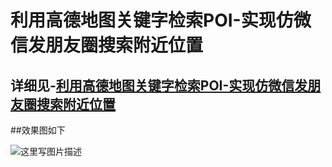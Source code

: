 # 利用高德地图关键字检索POI-实现仿微信发朋友圈搜索附近位置

## 详细见-[利用高德地图关键字检索POI-实现仿微信发朋友圈搜索附近位置](http://www.jianshu.com/p/2b957f932018)

##效果图如下

![这里写图片描述](http://img.blog.csdn.net/20170225122223456)
